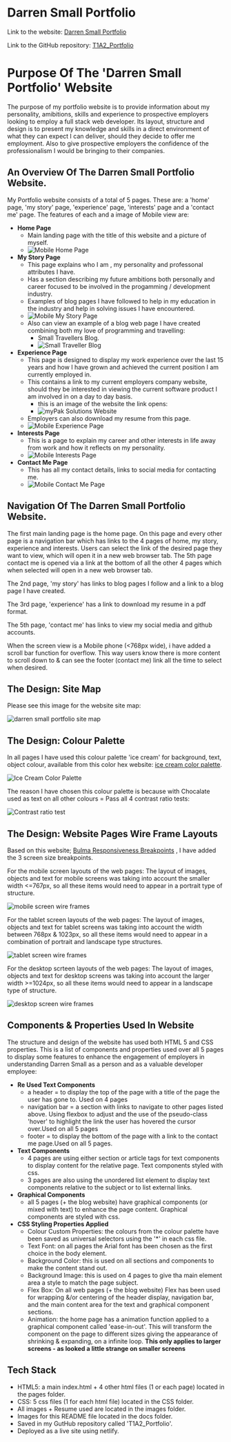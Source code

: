# Darren Small Portfolio #
Link to the website: [Darren Small Portfolio](https://brilliant-panda-dc61f6.netlify.app/)

Link to the GitHub repository: [T1A2_Portfolio](https://github.com/smallDazza/T1A2_Portfolio)

# **Purpose Of The 'Darren Small Portfolio' Website**
The purpose of my portfolio website is to provide information about my personality, amibitions, skills and experience to prospective employers looking to employ a full stack web developer.
Its layout, structure and design is to present my knowledge and skills in a direct environment of what they can expect I can deliver, should they decide to offer me employment.
Also to give prospective employers the confidence of the professionalism I would be bringing to their companies.

## An Overview Of The Darren Small Portfolio Website. ##
My Portfolio website consists of a total of 5 pages. These are: a 'home' page, 'my story' page, 'experience' page, 'interests' page and a 'contact me' page.
The features of each and a image of Mobile view are:
- **Home Page** 
    - Main landing page with the title of this website and a picture of myself.
    - ![Mobile Home Page](./docs/Home%20Page%20Mobile.png)
- **My Story Page**
    - This page explains who I am , my personality and professonal attributes I have.
    - Has a section describing my future ambitions both personally and career focused to be involved in the progamming / development industry.
    - Examples of blog pages I have followed to help in my education in the industry and help in solving issues I have encountered.
    - ![Mobile My Story Page](./docs/My%20Story%20Page%20Mobile.png)
    - Also can view an example of a blog web page I have created combining both my love of programming and travelling:
        - Small Travellers Blog.
        - ![Small Traveller Blog](./docs/Small%20Traveller%20Blog.png)
- **Experience Page**
    - This page is designed to display my work experience over the last 15 years and how I have grown and achieved the current position I am currently employed in.
    - This contains a link to my current employers company website, should they be interested in viewing the current software product I am involved in on a day to day basis.
        - this is an image of the website the link opens:
        - ![myPak Solutions Website](./docs/Current%20employers%20website.png)
    - Employers can also download my resume from this page.
    - ![Mobile Experience Page](./docs/Experience%20Page%20Mobile.png)
- **Interests Page**
    - This is a page to explain my career and other interests in life away from work and how it reflects on my personality.
    - ![Mobile Interests Page](./docs/Interests%20Page%20Mobile.png)
- **Contact Me Page**
    - This has all my contact details, links to social media for contacting me.
    - ![Mobile Contact Me Page](./docs/Contact%20Me%20Page%20Mobile.png)

## Navigation Of The Darren Small Portfolio Website. ##
The first main landing page is the home page. On this page and every other page is a navigation bar which has links to the 4 pages of home, my story, experience and interests. Users can select the link of the desired page they want to view, which will open it in a new web browser tab.
The 5th page contact me is opened via a link at the bottom of all the other 4 pages which when selected will open in a new web browser tab.

The 2nd page, 'my story' has links to blog pages I follow and a link to a blog page I have created.

The 3rd page, 'experience' has a link to download my resume in a pdf format.

The 5th page, 'contact me' has links to view my social media and github accounts.

When the screen view is a Mobile phone (<768px wide), i have added a scroll bar function for overflow. This way users know there is more content to scroll down to & can see the footer (contact me) link all the time to select when desired.

## The Design: Site Map ##
Please see this image for the website site map: 

![darren small portfolio site map](./docs/Portfolio%20site%20map.png)

## The Design: Colour Palette ##

In all pages I have used this colour palette 'ice cream' for background, text, object colour, available from this color hex website: [ice cream color palette](https://www.color-hex.com/color-palette/660). 

![Ice Cream Color Palette](./docs/colour%20palette%20-%20ice%20cream.png)

The reason I have chosen this colour palette is because with Chocalate used as text on all other colours = Pass all 4 contrast ratio tests:

![Contrast ratio test](./docs/Ice%20Cream%20Colours%20Pass.png)

## The Design: Website Pages Wire Frame Layouts ##
Based on this website; [Bulma Responsiveness Breakpoints](https://bulma.io/documentation/start/responsiveness/) , I have added the 3 screen size breakpoints.

For the mobile screen layouts of the web pages:
The layout of images, objects and text for mobile screens was taking into account the smaller width <=767px, so all these items would need to appear in a portrait type of structure. 

![mobile screen wire frames](./docs/Mobile%20screen%20wireframes.png)

For the tablet screen layouts of the web pages:
The layout of images, objects and text for tablet screens was taking into account the width between 768px & 1023px, so all these items would need to appear in a combination of portrait and landscape type structures.

![tablet screen wire frames](./docs/Tablet%20screen%20wireframes.png)

For the desktop scrteen layouts of the web pages:
The layout of images, objects and text for desktop screens was taking into account the larger width >=1024px, so all these items would need to appear in a landscape type of structure.

![desktop screen wire frames](./docs/Desktop%20screen%20wireframes.png)

## Components & Properties Used In Website ##
The structure and design of the website has used both HTML 5 and CSS properties.
This is a list of components and properties used over all 5 pages to display some features to enhance the engagement of employers in understanding Darren Small as a person and as a valuable developer employee:
- **Re Used Text Components**
    - a header = to display the top of the page with a title of the page the user has gone to. Used on 4 pages
    - navigation bar = a section with links to navigate to other pages listed above. Using flexbox to adjust and the use of the pseudo-class 'hover' to highlight the link the user has hovered the cursor over.Used on all 5 pages
    - footer = to display the bottom of the page with a link to the contact me page.Used on all 5 pages.
- **Text Components**  
    - 4 pages are using either section or article tags for text components to display content for the relative page. Text components styled with css.
    - 3 pages are also using the unordered list element to display text components relative to the subject or to list external links.
- **Graphical Components**
    - all 5 pages (+ the blog website) have graphical components (or mixed with text) to enhance the page content. Graphical components are styled with css.
 - **CSS Styling Properties Applied**
    - Colour Custom Properties: the colours from the colour palette have been saved as universal selectors using the '*' in each css file.
    - Text Font: on all pages the Arial font has been chosen as the first choice in the body element.
    - Background Color: this is used on all sections and components to make the content stand out.
    - Background Image: this is used on 4 pages to give tha main element area a style to match the page subject.
    - Flex Box: On all web pages (+ the blog website) Flex has been used for wrapping &/or centering of the header display, navigation bar, and the main content area for the text and graphical component sections.
    - Animation: the home page has a animation function applied to a graphical component called 'ease-in-out'. This will transform the component on the page to different sizes giving the appearance of shrinking & expanding, on a infinite loop. **This only applies to larger screens - as looked a little strange on smaller screens**

## Tech Stack ##
- HTML5: a main index.html + 4 other html files (1 or each page) located in the pages folder.
- CSS: 5 css files (1 for each html file) located in the CSS folder.
- All images + Resume used are located in the images folder.
- Images for this README file located in the docs folder.
- Saved in my GutHub repository called 'T1A2_Portfolio'.
- Deployed as a live site using netlify. 

